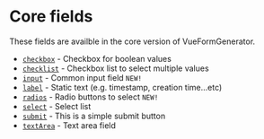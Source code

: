 # Core fields
These fields are availble in the core version of VueFormGenerator.

- [`checkbox`](checkbox.md) - Checkbox for boolean values
- [`checklist`](checklist.md) - Checkbox list to select multiple values
- [`input`](input.md) - Common input field `NEW!`
- [`label`](label.md) - Static text (e.g. timestamp, creation time...etc)
- [`radios`](radios.md) - Radio buttons to select `NEW!`
- [`select`](select.md) - Select list
- [`submit`](submit.md) - This is a simple submit button
- [`textArea`](textarea.md) - Text area field